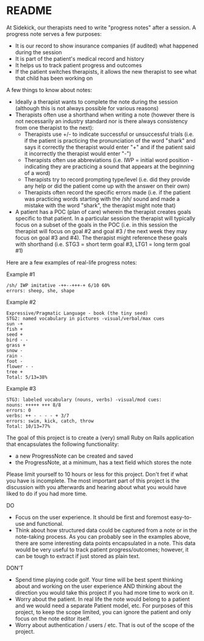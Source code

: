# README

At Sidekick, our therapists need to write "progress notes" after a session. A progress note serves a few purposes:
- It is our record to show insurance companies (if audited) what happened during the session
- It is part of the patient's medical record and history
- It helps us to track patient progress and outcomes
- If the patient switches therapists, it allows the new therapist to see what that child has been working on

A few things to know about notes:
- Ideally a therapist wants to complete the note during the session (although this is not always possible for various reasons)
- Therapists often use a shorthand when writing a note (however there is not necessarily an industry standard nor is there always consistency from one therapist to the next):
  - Therapists use +/- to indicate successful or unsuccessful trials (i.e. if the patient is practicing the pronunciation of the word "shark" and says it correctly the therapist would enter "+" and if the patient said it incorrectly the therapist would enter "-")
  - Therapists often use abbreviations (i.e. IWP = initial word position - indicating they are practicing a sound that appears at the beginning of a word)
  - Therapists try to record prompting type/level (i.e. did they provide any help or did the patient come up with the answer on their own)
  - Therapists often record the specific errors made (i.e. if the patient was practicing words starting with the /sh/ sound and made a mistake with the word "shark", the therapist might note that)
- A patient has a POC (plan of care) wherein the therapist creates goals specific to that patient. In a particular session the therapist will typically focus on a subset of the goals in the POC (i.e. in this session the therapist will focus on goal #2 and goal #3 / the next week they may focus on goal #3 and #4). The therapist might reference these goals with shorthand (i.e. STG3 = short term goal #3, LTG1 = long term goal #1)

Here are a few examples of real-life progress notes:

Example #1
```
/sh/ IWP imitative -++--+++-+ 6/10 60%
errors: sheep, she, shape
```

Example #2
```
Expressive/Pragmatic Language - book (the tiny seed)
STG2: named vocabulary in pictures -visual/verbal/max cues
sun -+
fish +
seed +
bird - -
grass +
snow -
rain -
foot -
flower - -
tree +
Total: 5/13=38%
```

Example #3
```
STG3: labeled vocabulary (nouns, verbs) -visual/mod cues:
nouns: +++++ +++ 8/8
errors: 0
verbs: ++ - - - - + 3/7
errors: swim, kick, catch, throw
Total: 10/13=77%
```

The goal of this project is to create a (very) small Ruby on Rails application that encapsulates the following functionality:
- a new ProgressNote can be created and saved
- the ProgressNote, at a minimum, has a text field which stores the note

Please limit yourself to 10 hours or less for this project. Don't fret if what you have is incomplete. The most important part of this project is the discussion with you afterwards and hearing about what you would have liked to do if you had more time.

DO
- Focus on the user experience. It should be first and foremost easy-to-use and functional.
- Think about how structured data could be captured from a note or in the note-taking process. As you can probably see in the examples above, there are some interesting data points encapsulated in a note. This data would be very useful to track patient progress/outcomes; however, it can be tough to extract if just stored as plain text.

DON'T
- Spend time playing code golf. Your time will be best spent thinking about and working on the user experience AND thinking about the direction you would take this project if you had more time to work on it.
- Worry about the patient. In real life the note would belong to a patient and we would need a separate Patient model, etc. For purposes of this project, to keep the scope limited, you can ignore the patient and only focus on the note editor itself.
- Worry about authentication / users / etc. That is out of the scope of the project.
